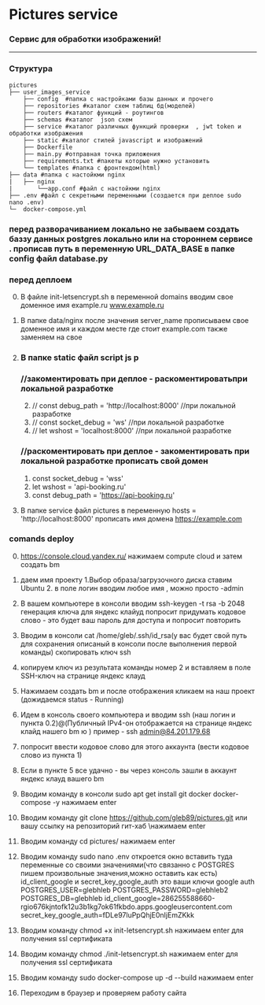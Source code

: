 # Pictures service

###  Сервис для обработки изображений!
***
    
###  Структура  
    pictures
    ├── user_images_service
        ├── config  #папка с настройками базы данных и прочего
        ├── repositories #каталог схем таблиц бд(моделей)
        ├── routers #каталог функций - роутингов 
        ├── schemas #каталог  json схем
        ├── service #каталог различных функций проверки  , jwt token и обработки изображения
        ├── static #каталог стилей javascript и изображений
        ├── Dockerfile
        ├── main.py #отправная точка приложения
        ├── requirements.txt #пакеты которые нужно установить
        └── templates #папка с фронтендом(html)
    ├── data #папка с настойкми nginx
    |   ├── nginx
    |       └──app.conf #файл с настойкми nginx
    ├── .env #файл с секретными переменными (создается при деплое sudo nano .env)
    └─  docker-compose.yml
### перед разворачиванием локально не забываем создать баззу данных postgres локально или на стороннем сервисе . прописав путь в переменную URL_DATA_BASE в папке config файл database.py
### перед деплоем 
 0. В файле init-letsencrypt.sh в переменной domains вводим свое доменное имя example.ru www.example.ru
 1.  В папке data/nginx после значения server_name прописываем свое доменное имя и каждом месте где стоит example.com также заменяем на свое
 2. ### В папке static файл script js р
       ### //закоментировать при деплое -  раскоментироватьпри локальной разработке
       2. // const debug_path = 'http://localhost:8000' //при локальной разработке
       3. // const socket_debug = 'ws' //при локальной разработке
       4. // let wshost = 'localhost:8000' //при локальной разработке


      ### //раскоментировать при деплое - закоментировать при локальной разработке прописать свой домен
      1. const socket_debug = 'wss'
      2. let wshost = 'api-booking.ru'
      3. const debug_path  = 'https://api-booking.ru'

 3. В папке service файл pictures в переменную hosts = 'http://localhost:8000' 
 прописать имя домена https://example.com
### comands deploy
 0. https://console.cloud.yandex.ru/ нажимаем  compute cloud и затем  создать bm
 01. даем имя проекту 1.Выбор образа/загрузочного диска ставим Ubuntu 2. в поле логин вводим любое   имя , можно просто -admin
 
 1. В вашем компьютере в консоли вводим ssh-keygen -t rsa -b 2048 генерация ключа для яндекс клайуд
  попросит придумать кодовое слово - это будет ваш пароль для доступа
  и попросит повторить

 2. Вводим в консоли cat /home/gleb/.ssh/id_rsa(у вас будет свой путь для сохранения описаный в консоли после выполнения первой команды)  скопировать ключ ssh
 3. копируем ключ из результата команды номер 2 и вставляем в поле  SSH-ключ на странице яндекс клауд
 4. Нажимаем создать bm и после отображения кликаем на наш проект (дожидаемся status -  Running)
 5. Идем в консоль своего компьютера и вводим  ssh (наш логин и пункта 0.2)@(Публичный IPv4-он отображается на странице яндекс клайд нашего bm   ю
 )
  пример - ssh admin@84.201.179.68
 5. попросит ввести кодовое слово для этого аккаунта (вести кодовое слово из пункта 1)
 6. Если в пункте 5 все удачно - вы через консоль зашли в аккаунт яндекс клауд вашего bm 
 7. Вводим команду в консоли sudo apt get install git docker docker-compose -y  нажимаем enter
 8. Вводим команду git clone https://github.com/gleb89/pictures.git или вашу ссылку на репозиторий гит-хаб \нажимаем enter
 9. Вводим команду  cd pictures/ нажимаем enter
 10. Вводим команду  sudo nano .env
  откроется окно 
  вставить туда переменные со своими значениями(что связанно с POSTGRES пишем произвольные значения,можно оставить как есть)
  id_client_google и secret_key_google_auth это ваши ключи google auth
    POSTGRES_USER=glebhleb
    POSTGRES_PASSWORD=glebhleb2
    POSTGRES_DB=glebhleb
    id_client_google=286255588660-rgio676kjntofk12u3b1kg7ok61fkbdo.apps.googleusercontent.com
    secret_key_google_auth=fDLe97luPpQhjE0nIjEmZKkk
11. Вводим команду chmod +x init-letsencrypt.sh нажимаем enter  для получения ssl сертификата
12. Вводим команду chmod ./init-letsencrypt.sh нажимаем enter для получения ssl сертификата
13. Вводим команду sudo docker-compose  up -d --build нажимаем enter 
14. Переходим в браузер и проверяем работу сайта






